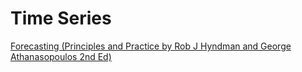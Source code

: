 
# Time Series


<a href="https://otexts.com/fpp2/"> Forecasting (Principles and Practice by Rob J Hyndman and George Athanasopoulos 2nd Ed) </a><br><br>
